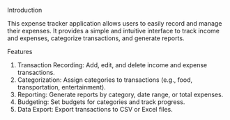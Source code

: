 Introduction

This expense tracker application allows users to easily record and manage their expenses. It provides a simple and intuitive interface to track income and expenses, categorize transactions, and generate reports.

Features

1. Transaction Recording: Add, edit, and delete income and expense transactions.
2. Categorization: Assign categories to transactions (e.g., food, transportation, entertainment).
3. Reporting: Generate reports by category, date range, or total expenses.
4. Budgeting: Set budgets for categories and track progress.
5. Data Export: Export transactions to CSV or Excel files.
